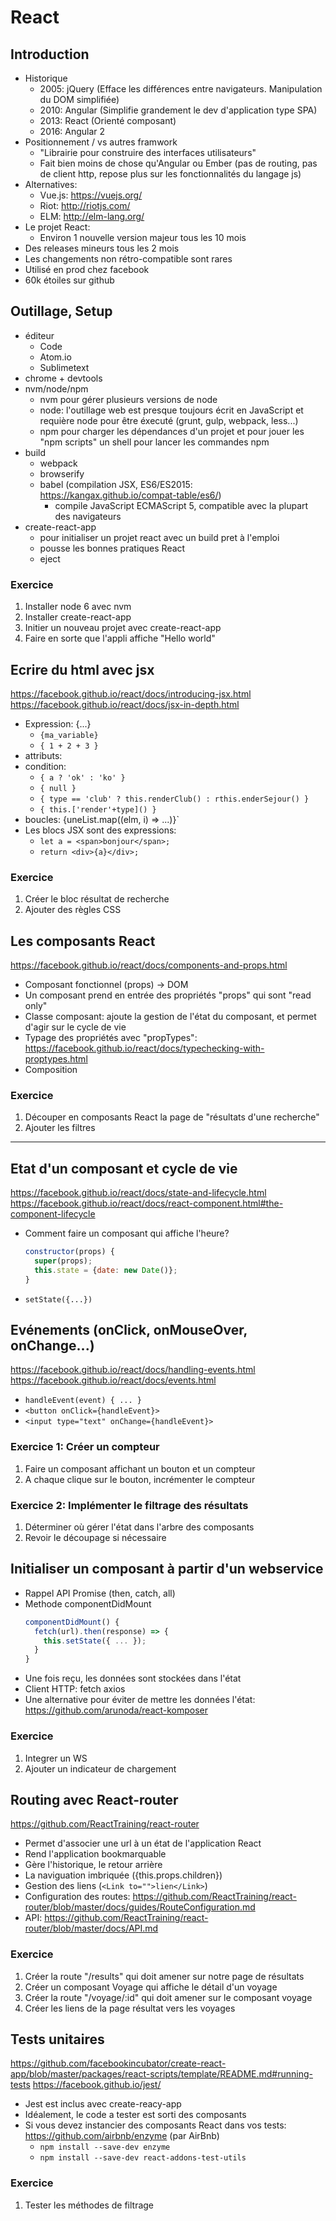 React
=====

Introduction
------------

* Historique
  * 2005: jQuery (Efface les différences entre navigateurs. Manipulation du DOM simplifiée)
  * 2010: Angular (Simplifie grandement le dev d'application type SPA)
  * 2013: React (Orienté composant)
  * 2016: Angular 2
* Positionnement / vs autres framwork
  * "Librairie pour construire des interfaces utilisateurs"
  * Fait bien moins de chose qu'Angular ou Ember (pas de routing, pas de client http, repose plus sur les fonctionnalités du langage js)
* Alternatives:
  * Vue.js: https://vuejs.org/
  * Riot: http://riotjs.com/
  * ELM: http://elm-lang.org/
* Le projet React:
  * Environ 1 nouvelle version majeur tous les 10 mois
* Des releases mineurs tous les 2 mois
* Les changements non rétro-compatible sont rares
* Utilisé en prod chez facebook
* 60k étoiles sur github


Outillage, Setup
----------------

* éditeur
  * Code
  * Atom.io
  * Sublimetext
* chrome + devtools
* nvm/node/npm
  * nvm pour gérer plusieurs versions de node
  * node: l'outillage web est presque toujours écrit en JavaScript et requière node pour être éxecuté (grunt, gulp, webpack, less...)
  * npm pour charger les dépendances d'un projet et pour jouer les "npm scripts"
  un shell pour lancer les commandes npm
* build
  * webpack
  * browserify
  * babel (compilation JSX, ES6/ES2015: https://kangax.github.io/compat-table/es6/)
    * compile JavaScript ECMAScript 5, compatible avec la plupart des navigateurs
* create-react-app
  * pour initialiser un projet react avec un build pret à l'emploi
  * pousse les bonnes pratiques React
  * eject


### Exercice
1. Installer node 6 avec nvm
2. Installer create-react-app
3. Initier un nouveau projet avec create-react-app
4. Faire en sorte que l'appli affiche "Hello world"


Ecrire du html avec jsx
-----------------------

https://facebook.github.io/react/docs/introducing-jsx.html
https://facebook.github.io/react/docs/jsx-in-depth.html

* Expression: {...}
  * `{ma_variable}`
  * `{ 1 + 2 + 3 }`
* attributs: <div key={i}>
* condition:
  * `{ a ? 'ok' : 'ko' }`
  * `{ null }`
  * `{ type == 'club' ? this.renderClub() : rthis.enderSejour() }`
  * `{ this.['render'+type]() }`
* boucles: {uneList.map((elm, i) => ...)}`
* Les blocs JSX sont des expressions:
  * `let a = <span>bonjour</span>;`
  * `return <div>{a}</div>;`

### Exercice
1. Créer le bloc résultat de recherche
2. Ajouter des règles CSS


Les composants React
--------------------

https://facebook.github.io/react/docs/components-and-props.html

* Composant fonctionnel (props) -> DOM
* Un composant prend en entrée des propriétés "props" qui sont "read only"
* Classe composant: ajoute la gestion de l'état du composant, et permet d'agir sur le cycle de vie
* Typage des propriétés avec "propTypes": https://facebook.github.io/react/docs/typechecking-with-proptypes.html
* Composition


### Exercice
1. Découper en composants React la page de "résultats d'une recherche"
2. Ajouter les filtres

---

Etat d'un composant et cycle de vie
-----------------------------------

https://facebook.github.io/react/docs/state-and-lifecycle.html
https://facebook.github.io/react/docs/react-component.html#the-component-lifecycle

* Comment faire un composant qui affiche l'heure?

  ```javascript
  constructor(props) {
    super(props);
    this.state = {date: new Date()};
  }
  ```

* `setState({...})`


Evénements (onClick, onMouseOver, onChange...)
----------------------------------------------

https://facebook.github.io/react/docs/handling-events.html
https://facebook.github.io/react/docs/events.html

* `handleEvent(event) { ... }`
* `<button onClick={handleEvent}>`
* `<input type="text" onChange={handleEvent}>`

### Exercice 1: Créer un compteur
1. Faire un composant affichant un bouton et un compteur
2. A chaque clique sur le bouton, incrémenter le compteur

### Exercice 2: Implémenter le filtrage des résultats
1. Déterminer où gérer l'état dans l'arbre des composants
2. Revoir le découpage si nécessaire

Initialiser un composant à partir d'un webservice
-------------------------------------------------

* Rappel API Promise (then, catch, all)
* Methode componentDidMount
  ```javascript
  componentDidMount() {
    fetch(url).then(response) => {
      this.setState({ ... });
    }
  }
  ```
* Une fois reçu, les données sont stockées dans l'état
* Client HTTP:
    fetch
    axios
* Une alternative pour éviter de mettre les données l'état: https://github.com/arunoda/react-komposer

### Exercice
1. Integrer un WS
2. Ajouter un indicateur de chargement


Routing avec React-router
-------------------------

https://github.com/ReactTraining/react-router

* Permet d'associer une url à un état de l'application React
* Rend l'application bookmarquable
* Gère l'historique, le retour arrière
* La naviguation imbriquée ({this.props.children})
* Gestion des liens (`<Link to="">lien</Link>`)
* Configuration des routes: https://github.com/ReactTraining/react-router/blob/master/docs/guides/RouteConfiguration.md
* API: https://github.com/ReactTraining/react-router/blob/master/docs/API.md

### Exercice
1. Créer la route "/results" qui doit amener sur notre page de résultats
2. Créer un composant Voyage qui affiche le détail d'un voyage
3. Créer la route "/voyage/:id" qui doit amener sur le composant voyage
4. Créer les liens de la page résultat vers les voyages


Tests unitaires
---------------

https://github.com/facebookincubator/create-react-app/blob/master/packages/react-scripts/template/README.md#running-tests
https://facebook.github.io/jest/
* Jest est inclus avec create-reacy-app
* Idéalement, le code a tester est sorti des composants
* Si vous devez instancier des composants React dans vos tests: https://github.com/airbnb/enzyme (par AirBnb)
  * `npm install --save-dev enzyme`
  * `npm install --save-dev react-addons-test-utils`

### Exercice
1. Tester les méthodes de filtrage
